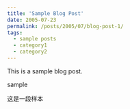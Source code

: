 ```yaml
---
title: 'Sample Blog Post'
date: 2005-07-23
permalink: /posts/2005/07/blog-post-1/
tags:
  - sample posts
  - category1
  - category2
---
```


This is a sample blog post. 

sample

这是一段样本


